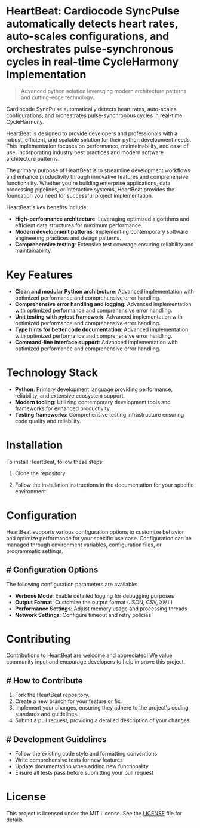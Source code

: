 <!-- fallback_HeartBeat_20250805194753_63590 -->

# HeartBeat: Cardiocode SyncPulse automatically detects heart rates, auto-scales configurations, and orchestrates pulse-synchronous cycles in real-time CycleHarmony Implementation
> Advanced python solution leveraging modern architecture patterns and cutting-edge technology.

Cardiocode SyncPulse automatically detects heart rates, auto-scales configurations, and orchestrates pulse-synchronous cycles in real-time CycleHarmony.

HeartBeat is designed to provide developers and professionals with a robust, efficient, and scalable solution for their python development needs. This implementation focuses on performance, maintainability, and ease of use, incorporating industry best practices and modern software architecture patterns.

The primary purpose of HeartBeat is to streamline development workflows and enhance productivity through innovative features and comprehensive functionality. Whether you're building enterprise applications, data processing pipelines, or interactive systems, HeartBeat provides the foundation you need for successful project implementation.

HeartBeat's key benefits include:

* **High-performance architecture**: Leveraging optimized algorithms and efficient data structures for maximum performance.
* **Modern development patterns**: Implementing contemporary software engineering practices and design patterns.
* **Comprehensive testing**: Extensive test coverage ensuring reliability and maintainability.

# Key Features

* **Clean and modular Python architecture**: Advanced implementation with optimized performance and comprehensive error handling.
* **Comprehensive error handling and logging**: Advanced implementation with optimized performance and comprehensive error handling.
* **Unit testing with pytest framework**: Advanced implementation with optimized performance and comprehensive error handling.
* **Type hints for better code documentation**: Advanced implementation with optimized performance and comprehensive error handling.
* **Command-line interface support**: Advanced implementation with optimized performance and comprehensive error handling.

# Technology Stack

* **Python**: Primary development language providing performance, reliability, and extensive ecosystem support.
* **Modern tooling**: Utilizing contemporary development tools and frameworks for enhanced productivity.
* **Testing frameworks**: Comprehensive testing infrastructure ensuring code quality and reliability.

# Installation

To install HeartBeat, follow these steps:

1. Clone the repository:


2. Follow the installation instructions in the documentation for your specific environment.

# Configuration

HeartBeat supports various configuration options to customize behavior and optimize performance for your specific use case. Configuration can be managed through environment variables, configuration files, or programmatic settings.

## # Configuration Options

The following configuration parameters are available:

* **Verbose Mode**: Enable detailed logging for debugging purposes
* **Output Format**: Customize the output format (JSON, CSV, XML)
* **Performance Settings**: Adjust memory usage and processing threads
* **Network Settings**: Configure timeout and retry policies

# Contributing

Contributions to HeartBeat are welcome and appreciated! We value community input and encourage developers to help improve this project.

## # How to Contribute

1. Fork the HeartBeat repository.
2. Create a new branch for your feature or fix.
3. Implement your changes, ensuring they adhere to the project's coding standards and guidelines.
4. Submit a pull request, providing a detailed description of your changes.

## # Development Guidelines

* Follow the existing code style and formatting conventions
* Write comprehensive tests for new features
* Update documentation when adding new functionality
* Ensure all tests pass before submitting your pull request

# License

This project is licensed under the MIT License. See the [LICENSE](https://github.com/QOZU/HeartBeat/blob/main/LICENSE) file for details.
